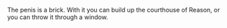 The penis is a brick. With it you can build up the courthouse of Reason, or you can throw it through a window.